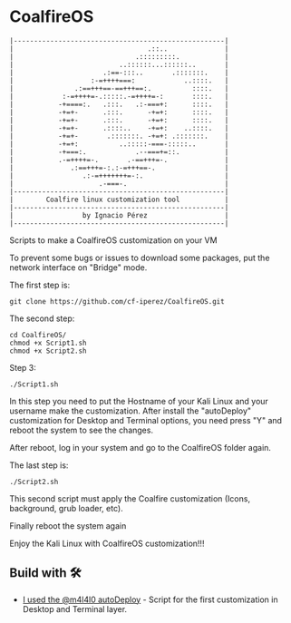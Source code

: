 # CoalfireOS
```
|----------------------------------------------------|
|                                 .::..              |
|                              .:::::::::.           |
|                          ..::::::...::::::..       |
|                      .:==-:::..       .:::::::.    |
|                   :-=++++===:            ..::::.   |
|               .:==+++==-==+++==:.          ::::.   |
|            :-=++++=-.:::::.-=++++=-:       ::::.   |
|           -+====:.   .:::.   .:-===+:      ::::.   |
|           -+=+-      .:::.      -+=+:      ::::.   |
|           -+=+-      .:::.      -+=+:      ::::.   |
|           -+=+-      .::::..    -+=+:    ..::::.   |
|           -+=+-       .:::::::. -+=+: .:::::::.    |
|           -+=+:          ..:::::-===-:::::..       |
|           -+===:.            .--===+=::.           |
|           .-=++++=-.       .-==+++=-.              |
|              .:==+++=-:.:-=+++==-.                 |
|                 .:-=+++++++=-:.                    |
|                     .-===-.                        |
|----------------------------------------------------|
|        Coalfire linux customization tool           |
|----------------------------------------------------|
|                 by Ignacio Pérez                   |
|----------------------------------------------------|
```
Scripts to make a CoalfireOS customization on your VM

To prevent some bugs or issues to download some packages, put the network interface on "Bridge" mode.

The first step is:
```
git clone https://github.com/cf-iperez/CoalfireOS.git
```

The second step:
```
cd CoalfireOS/
chmod +x Script1.sh
chmod +x Script2.sh
```

Step 3:
```
./Script1.sh
```
In this step you need to put the Hostname of your Kali Linux and your username make the customization.
After install the "autoDeploy" customization for Desktop and Terminal options, you need press "Y" and reboot the system to see the changes.

After reboot, log in your system and go to the CoalfireOS folder again.

The last step is:
```
./Script2.sh
```

This second script must apply the Coalfire customization (Icons, background, grub loader, etc).

Finally reboot the system again

Enjoy the Kali Linux with CoalfireOS customization!!!

## Build with 🛠️
* [I used the @m4l4l0 autoDeploy](https://github.com/m4lal0/autoDeploy) - Script for the first customization in Desktop and Terminal layer.
